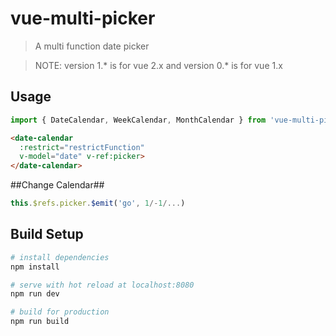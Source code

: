 # vue-multi-picker

> A multi function date picker

> NOTE: version 1.\* is for vue 2.x and version 0.\* is for vue 1.x

## Usage
```javascript
import { DateCalendar, WeekCalendar, MonthCalendar } from 'vue-multi-picker'
```

```html
<date-calendar
  :restrict="restrictFunction"
  v-model="date" v-ref:picker>
</date-calendar>
```

##Change Calendar##
```javascript
this.$refs.picker.$emit('go', 1/-1/...)
```

## Build Setup

``` bash
# install dependencies
npm install

# serve with hot reload at localhost:8080
npm run dev

# build for production
npm run build
```
